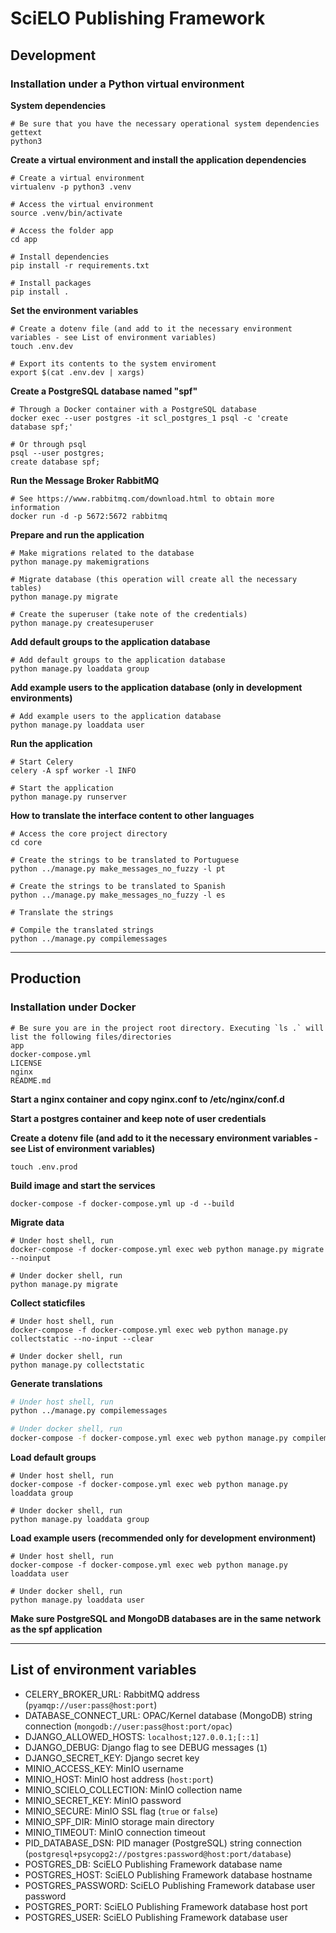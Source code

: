 # SciELO Publishing Framework

## Development

### Installation under a Python virtual environment

__System dependencies__

```shell
# Be sure that you have the necessary operational system dependencies
gettext
python3
```

__Create a virtual environment and install the application dependencies__

```shell
# Create a virtual environment
virtualenv -p python3 .venv

# Access the virtual environment
source .venv/bin/activate

# Access the folder app
cd app

# Install dependencies
pip install -r requirements.txt

# Install packages
pip install .
```

__Set the environment variables__

```shell
# Create a dotenv file (and add to it the necessary environment variables - see List of environment variables)
touch .env.dev

# Export its contents to the system enviroment
export $(cat .env.dev | xargs)
```

__Create a PostgreSQL database named "spf"__

```shell
# Through a Docker container with a PostgreSQL database
docker exec --user postgres -it scl_postgres_1 psql -c 'create database spf;'

# Or through psql
psql --user postgres;
create database spf;
```

__Run the Message Broker RabbitMQ__
```shell
# See https://www.rabbitmq.com/download.html to obtain more information
docker run -d -p 5672:5672 rabbitmq
```

__Prepare and run the application__

```shell
# Make migrations related to the database
python manage.py makemigrations

# Migrate database (this operation will create all the necessary tables)
python manage.py migrate

# Create the superuser (take note of the credentials)
python manage.py createsuperuser
```

__Add default groups to the application database__

```shell
# Add default groups to the application database
python manage.py loaddata group
```

__Add example users to the application database (only in development environments)__

```shell
# Add example users to the application database
python manage.py loaddata user
```

__Run the application__

```shell
# Start Celery
celery -A spf worker -l INFO

# Start the application
python manage.py runserver
```

__How to translate the interface content to other languages__

```shell
# Access the core project directory
cd core

# Create the strings to be translated to Portuguese
python ../manage.py make_messages_no_fuzzy -l pt

# Create the strings to be translated to Spanish
python ../manage.py make_messages_no_fuzzy -l es

# Translate the strings

# Compile the translated strings
python ../manage.py compilemessages
```


---

## Production

### Installation under Docker

```shell
# Be sure you are in the project root directory. Executing `ls .` will list the following files/directories
app
docker-compose.yml
LICENSE
nginx
README.md
```

__Start a nginx container and copy nginx.conf to /etc/nginx/conf.d__

__Start a postgres container and keep note of user credentials__

__Create a dotenv file (and add to it the necessary environment variables - see List of environment variables)__

```shell
touch .env.prod
```

__Build image and start the services__

```shell
docker-compose -f docker-compose.yml up -d --build
```

__Migrate data__

```shell
# Under host shell, run
docker-compose -f docker-compose.yml exec web python manage.py migrate --noinput

# Under docker shell, run
python manage.py migrate
```

__Collect staticfiles__

```shell
# Under host shell, run
docker-compose -f docker-compose.yml exec web python manage.py collectstatic --no-input --clear

# Under docker shell, run
python manage.py collectstatic
```

__Generate translations__
```bash
# Under host shell, run
python ../manage.py compilemessages

# Under docker shell, run
docker-compose -f docker-compose.yml exec web python manage.py compilemessages group
```

__Load default groups__

```shell
# Under host shell, run
docker-compose -f docker-compose.yml exec web python manage.py loaddata group

# Under docker shell, run
python manage.py loaddata group
```

__Load example users (recommended only for development environment)__

```shell
# Under host shell, run
docker-compose -f docker-compose.yml exec web python manage.py loaddata user

# Under docker shell, run
python manage.py loaddata user
```

__Make sure PostgreSQL and MongoDB databases are in the same network as the spf application__


---

## List of environment variables

- CELERY_BROKER_URL: RabbitMQ address (`pyamqp://user:pass@host:port`)
- DATABASE_CONNECT_URL: OPAC/Kernel database (MongoDB) string connection (`mongodb://user:pass@host:port/opac`)
- DJANGO_ALLOWED_HOSTS: `localhost;127.0.0.1;[::1]`
- DJANGO_DEBUG: Django flag to see DEBUG messages (`1`)
- DJANGO_SECRET_KEY: Django secret key
- MINIO_ACCESS_KEY: MinIO username
- MINIO_HOST: MinIO host address (`host:port`)
- MINIO_SCIELO_COLLECTION: MinIO collection name
- MINIO_SECRET_KEY: MinIO password
- MINIO_SECURE: MinIO SSL flag (`true` or `false`)
- MINIO_SPF_DIR: MinIO storage main directory
- MINIO_TIMEOUT: MinIO connection timeout
- PID_DATABASE_DSN: PID manager (PostgreSQL) string connection (`postgresql+psycopg2://postgres:password@host:port/database`)
- POSTGRES_DB: SciELO Publishing Framework database name
- POSTGRES_HOST: SciELO Publishing Framework database hostname
- POSTGRES_PASSWORD: SciELO Publishing Framework database user password
- POSTGRES_PORT: SciELO Publishing Framework database host port
- POSTGRES_USER: SciELO Publishing Framework database user
